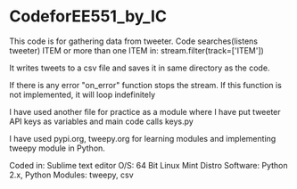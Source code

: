 # CodeforEE551_by_IC

This code is for gathering data from tweeter. 
Code searches(listens tweeter) ITEM or more than one ITEM in:
stream.filter(track=['ITEM'])

It writes tweets to a csv file and saves it in same directory as the code.

If there is any error "on_error" function stops the stream. If this function is not implemented, it will loop indefinitely

I have used another file for practice as a module where I have put tweeter API keys as variables and main code calls keys.py

I have used pypi.org, tweepy.org for learning modules and implementing tweepy module in Python.

Coded in: Sublime text editor
O/S: 64 Bit Linux Mint Distro
Software: Python 2.x, 
Python Modules: tweepy, csv
